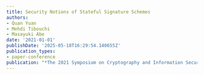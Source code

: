 ```yaml
---
title: Security Notions of Stateful Signature Schemes
authors:
- Quan Yuan
- Mehdi Tibouchi
- Masayuki Abe
date: '2021-01-01'
publishDate: '2025-05-18T16:29:54.140655Z'
publication_types:
- paper-conference
publication: "*The 2021 Symposium on Cryptography and Information Security (SCIS'21)*"
---
```

